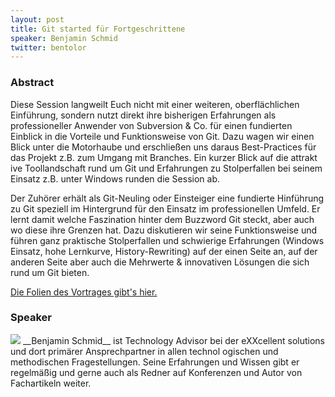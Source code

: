 ```yaml
---
layout: post
title: Git started für Fortgeschrittene
speaker: Benjamin Schmid
twitter: bentolor
---
```


### Abstract

Diese Session langweilt Euch nicht mit einer weiteren, oberflächlichen Einführung, sondern nutzt direkt ihre bisherigen Erfahrungen als professioneller Anwender von Subversion & Co. für einen fundierten Einblick in die Vorteile und Funktionsweise von Git. Dazu wagen wir einen Blick unter die Motorhaube und erschließen uns daraus Best-Practices für das Projekt z.B. zum Umgang mit Branches. Ein kurzer Blick auf die attrakt ive Toollandschaft rund um Git und Erfahrungen zu Stolperfallen bei seinem Einsatz z.B. unter Windows runden die Session ab.

Der Zuhörer erhält als Git-Neuling oder Einsteiger eine fundierte Hinführung zu Git speziell im Hintergrund für den Einsatz im professionellen Umfeld. Er lernt damit welche Faszination hinter dem Buzzword Git steckt, aber auch wo diese ihre Grenzen hat. Dazu diskutieren wir seine Funktionsweise und führen ganz praktische Stolperfallen und schwierige Erfahrungen (Windows Einsatz, hohe Lernkurve, History-Rewriting) auf der einen Seite an, auf der anderen Seite aber auch die Mehrwerte & innovativen Lösungen die sich rund um Git bieten.

[Die Folien des Vortrages gibt's hier.](/files/git-started.pdf)

### Speaker

<img src="/images/speaker/benjaminschmid.jpg" class="speakerpic"/>
__Benjamin Schmid__ ist Technology Advisor bei der eXXcellent solutions und dort primärer Ansprechpartner in allen technol ogischen und methodischen Fragestellungen. Seine Erfahrungen und Wissen gibt er regelmäßig und gerne auch als Redner auf Konferenzen und Autor von Fachartikeln weiter.

